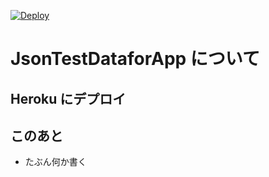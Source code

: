 [![Deploy](https://www.herokucdn.com/deploy/button.png)](https://heroku.com/deploy)


# JsonTestDataforApp について

## Heroku にデプロイ



## このあと

* たぶん何か書く
